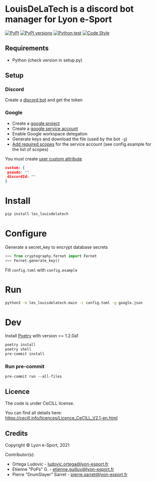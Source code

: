 # LouisDeLaTech is a discord bot manager for Lyon e-Sport

[![PyPI](https://img.shields.io/pypi/v/les-louisdelatech.svg)](https://pypi.python.org/pypi/les-louisdelatech)
[![PyPI versions](https://img.shields.io/pypi/pyversions/les-louisdelatech.svg)](https://pypi.python.org/pypi/les-louisdelatech)
[![Python test](https://github.com/lyon-esport/LouisDeLaTech/actions/workflows/test.yml/badge.svg)](https://github.com/lyon-esport/LouisDeLaTech/actions/workflows/test.yml)
[![Code Style](https://img.shields.io/badge/code%20style-black-000000.svg)](https://github.com/ambv/black)

## Requirements

- Python (check version in setup.py)

## Setup

### Discord

Create a [discord bot](https://discord.com/developers/applications) and get the token

### Google

- Create a [google project](https://console.cloud.google.com/iam-admin)
- Create a [google service account](https://console.cloud.google.com/iam-admin/serviceaccounts)
- Enable Google workspace delegation
- Generate keys and download the file (used by the bot `-g`)
- [Add required scopes](https://admin.google.com/ac/owl/domainwidedelegation) for the service account (see config.example for the list of scopes)

You must create [user custom attribute](https://admin.google.com/ac/customschema?hl=fr)

```json
custom: {
 pseudo: ""
 discordId: ""
}
```

# Install

```bash
pip install les_louisdelatech
```

# Configure

Generate a secret_key to encrypt database secrets

```python
>>> from cryptography.fernet import Fernet
>>> Fernet.generate_key()
```

Fill `config.toml` with `config.example`

# Run

```bash
python3 -m les_louisdelatech.main -c config.toml -g google.json
```

# Dev

Install [Poetry](https://python-poetry.org/docs/master/#installing-with-the-official-installer) with version >= 1.2.0a1

```bash
poetry install
poetry shell
pre-commit install
```

### Run pre-commit
```
pre-commit run --all-files
```

## Licence

The code is under CeCILL license.

You can find all details here: <https://cecill.info/licences/Licence_CeCILL_V2.1-en.html>

## Credits

Copyright © Lyon e-Sport, 2021

Contributor(s):

- Ortega Ludovic - ludovic.ortega@lyon-esport.fr
- Etienne "PoPs" G. - etienne.guilluy@lyon-esport.fr
- Pierre "DrumSlayer" Sarret - pierre.sarret@lyon-esport.fr
